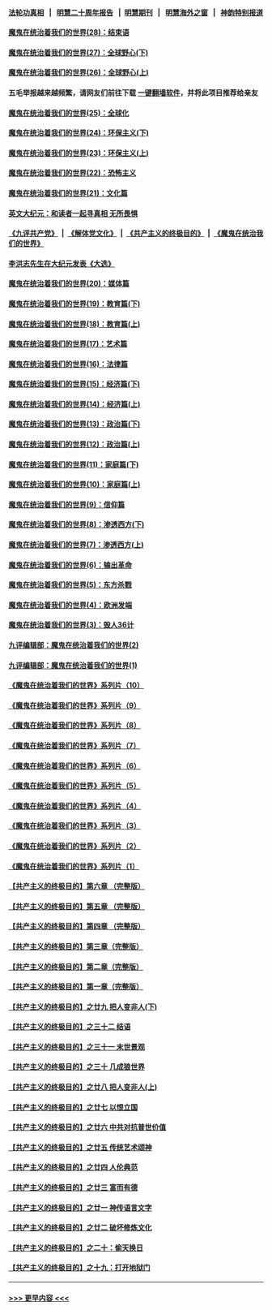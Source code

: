 #### [法轮功真相](https://github.com/gfw-breaker/truth/blob/master/README.md?t=0) &nbsp;&nbsp;|&nbsp;&nbsp; [明慧二十周年报告](https://github.com/gfw-breaker/mh-reports/blob/master/README.md?t=0) &nbsp;&nbsp;|&nbsp;&nbsp;[明慧期刊](https://github.com/gfw-breaker/mh-qikan) &nbsp;&nbsp;|&nbsp;&nbsp; [明慧海外之窗](https://github.com/gfw-breaker/mh-news/blob/master/README.md?t=0) &nbsp;&nbsp;|&nbsp;&nbsp; [神韵特别报道](https://github.com/gfw-breaker/mh-news/blob/master/shenyun.md?t=0)
#### [魔鬼在统治着我们的世界(28)：结束语](../pages/nsc422/n10936246.md?t=06301152) 
#### [魔鬼在统治着我们的世界(27)：全球野心(下)](../pages/nsc422/n10928319.md?t=06301152) 
#### [魔鬼在统治着我们的世界(26)：全球野心(上)](../pages/nsc422/n10900318.md?t=06301152) 
#### 五毛举报越来越频繁，请网友们前往下载 [一键翻墙软件](https://github.com/gfw-breaker/ssr-accounts)，并将此项目推荐给亲友
#### [魔鬼在统治着我们的世界(25)：全球化](../pages/nsc422/n10788205.md?t=06301152) 
#### [魔鬼在统治着我们的世界(24)：环保主义(下)](../pages/nsc422/n10695307.md?t=06301152) 
#### [魔鬼在统治着我们的世界(23)：环保主义(上)](../pages/nsc422/n10688613.md?t=06301152) 
#### [魔鬼在统治着我们的世界(22)：恐怖主义](../pages/nsc422/n10614727.md?t=06301152) 
#### [魔鬼在统治着我们的世界(21)：文化篇](../pages/nsc422/n10597706.md?t=06301152) 
#### [英文大纪元：和读者一起寻真相 无所畏惧](../pages/nsc422/n12542027.md?t=06301152) 
#### [《九评共产党》](https://github.com/begood0513/9ping.md/blob/master/README.md) &nbsp;|&nbsp; [《解体党文化》](../../../../jtdwh.md/blob/master/README.md)  &nbsp;|&nbsp; [《共产主义的终极目的》](../../../../gczydzjmd.md/blob/master/README.md) &nbsp;|&nbsp; [《魔鬼在统治我们的世界》](../../../../mgztzwmdsj.md/blob/master/README.md) 
#### [李洪志先生在大纪元发表《大选》](../pages/nsc422/n12534746.md?t=06301152) 
#### [魔鬼在统治着我们的世界(20)：媒体篇](../pages/nsc422/n10586579.md?t=06301152) 
#### [魔鬼在统治着我们的世界(19)：教育篇(下)](../pages/nsc422/n10564808.md?t=06301152) 
#### [魔鬼在统治着我们的世界(18)：教育篇(上)](../pages/nsc422/n10526970.md?t=06301152) 
#### [魔鬼在统治着我们的世界(17)：艺术篇](../pages/nsc422/n10499093.md?t=06301152) 
#### [魔鬼在统治着我们的世界(16)：法律篇](../pages/nsc422/n10485969.md?t=06301152) 
#### [魔鬼在统治着我们的世界(15)：经济篇(下)](../pages/nsc422/n10469975.md?t=06301152) 
#### [魔鬼在统治着我们的世界(14)：经济篇(上)](../pages/nsc422/n10457370.md?t=06301152) 
#### [魔鬼在统治着我们的世界(13)：政治篇(下)](../pages/nsc422/n10448270.md?t=06301152) 
#### [魔鬼在统治着我们的世界(12)：政治篇(上)](../pages/nsc422/n10444576.md?t=06301152) 
#### [魔鬼在统治着我们的世界(11)：家庭篇(下)](../pages/nsc422/n10440961.md?t=06301152) 
#### [魔鬼在统治着我们的世界(10)：家庭篇(上)](../pages/nsc422/n10435448.md?t=06301152) 
#### [魔鬼在统治着我们的世界(9)：信仰篇](../pages/nsc422/n10432159.md?t=06301152) 
#### [魔鬼在统治着我们的世界(8)：渗透西方(下)](../pages/nsc422/n10429603.md?t=06301152) 
#### [魔鬼在统治着我们的世界(7)：渗透西方(上)](../pages/nsc422/n10426013.md?t=06301152) 
#### [魔鬼在统治着我们的世界(6)：输出革命](../pages/nsc422/n10421536.md?t=06301152) 
#### [魔鬼在统治着我们的世界(5)：东方杀戮](../pages/nsc422/n10417707.md?t=06301152) 
#### [魔鬼在统治着我们的世界(4)：欧洲发端](../pages/nsc422/n10414890.md?t=06301152) 
#### [魔鬼在统治着我们的世界(3)：毁人36计](../pages/nsc422/n10411583.md?t=06301152) 
#### [九评编辑部：魔鬼在统治着我们的世界(2)](../pages/nsc422/n10410036.md?t=06301152) 
#### [九评编辑部：魔鬼在统治着我们的世界(1)](../pages/nsc422/n10406825.md?t=06301152) 
#### [《魔鬼在统治着我们的世界》系列片（10）](../pages/nsc422/n12292670.md?t=06301152) 
#### [《魔鬼在统治着我们的世界》系列片（9）](../pages/nsc422/n12290859.md?t=06301152) 
#### [《魔鬼在统治着我们的世界》系列片（8）](../pages/nsc422/n12287445.md?t=06301152) 
#### [《魔鬼在统治着我们的世界》系列片（7）](../pages/nsc422/n12283425.md?t=06301152) 
#### [《魔鬼在统治着我们的世界》系列片（6）](../pages/nsc422/n12282314.md?t=06301152) 
#### [《魔鬼在统治着我们的世界》系列片（5）](../pages/nsc422/n12281419.md?t=06301152) 
#### [《魔鬼在统治着我们的世界》系列片（4）](../pages/nsc422/n12274024.md?t=06301152) 
#### [《魔鬼在统治着我们的世界》系列片（3）](../pages/nsc422/n12271322.md?t=06301152) 
#### [《魔鬼在统治着我们的世界》系列片（2）](../pages/nsc422/n12269049.md?t=06301152) 
#### [《魔鬼在统治着我们的世界》系列片（1）](../pages/nsc422/n12267575.md?t=06301152) 
#### [【共产主义的终极目的】第六章 （完整版）](../pages/nsc422/n11428913.md?t=06301152) 
#### [【共产主义的终极目的】第五章 （完整版）](../pages/nsc422/n11428912.md?t=06301152) 
#### [【共产主义的终极目的】第四章 （完整版）](../pages/nsc422/n11428907.md?t=06301152) 
#### [【共产主义的终极目的】第三章（完整版）](../pages/nsc422/n11428848.md?t=06301152) 
#### [【共产主义的终极目的】第二章（完整版）](../pages/nsc422/n11428831.md?t=06301152) 
#### [【共产主义的终极目的】第一章（完整版）](../pages/nsc422/n11417651.md?t=06301152) 
#### [【共产主义的终极目的】之廿九 把人变非人(下)](../pages/nsc422/n11344140.md?t=06301152) 
#### [【共产主义的终极目的】之三十二 结语](../pages/nsc422/n11360535.md?t=06301152) 
#### [【共产主义的终极目的】之三十一 末世景观](../pages/nsc422/n11351129.md?t=06301152) 
#### [【共产主义的终极目的】之三十 几成狼世界](../pages/nsc422/n11348280.md?t=06301152) 
#### [【共产主义的终极目的】之廿八 把人变非人(上)](../pages/nsc422/n11340492.md?t=06301152) 
#### [【共产主义的终极目的】之廿七 以恨立国](../pages/nsc422/n11336944.md?t=06301152) 
#### [【共产主义的终极目的】之廿六 中共对抗普世价值](../pages/nsc422/n11324785.md?t=06301152) 
#### [【共产主义的终极目的】之廿五 传统艺术颂神](../pages/nsc422/n11296396.md?t=06301152) 
#### [【共产主义的终极目的】之廿四 人伦典范](../pages/nsc422/n11296397.md?t=06301152) 
#### [【共产主义的终极目的】之廿三 富而有德](../pages/nsc422/n11283598.md?t=06301152) 
#### [【共产主义的终极目的】之廿一 神传语言文字](../pages/nsc422/n11263265.md?t=06301152) 
#### [【共产主义的终极目的】之廿二 破坏修炼文化](../pages/nsc422/n11245728.md?t=06301152) 
#### [【共产主义的终极目的】之二十：偷天换日](../pages/nsc422/n11238846.md?t=06301152) 
#### [【共产主义的终极目的】之十九：打开地狱门](../pages/nsc422/n11206376.md?t=06301152) 

----
#### [ >>> 更早内容 <<< ](../indexes/nsc422-earlier.md)
